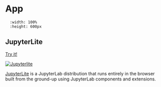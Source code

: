 # App

```{jupyterlite}
  :width: 100%
  :height: 600px
```

## JupyterLite

<a href="../../_static/lab/index.html">
Try it!

![Jupyterlite](https://jupyterlite.rtfd.io/en/latest/_static/badge.svg)
</a>

[JupyterLite](https://jupyterlite.readthedocs.io/en/latest/) is a JupyterLab distribution that runs entirely in the browser built from the ground-up using JupyterLab components and extensions.


